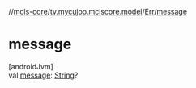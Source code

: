 //[mcls-core](../../../index.md)/[tv.mycujoo.mclscore.model](../index.md)/[Err](index.md)/[message](message.md)

# message

[androidJvm]\
val [message](message.md): [String](https://kotlinlang.org/api/latest/jvm/stdlib/kotlin/-string/index.html)?
